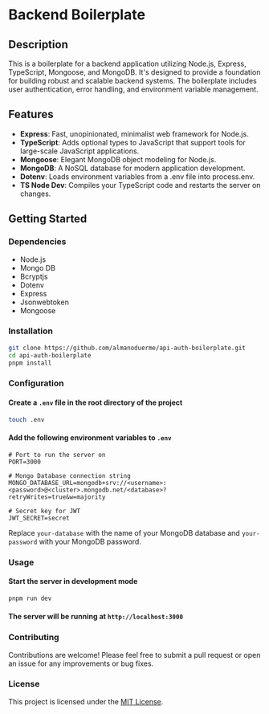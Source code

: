 # Backend Boilerplate

## Description

This is a boilerplate for a backend application utilizing Node.js, Express, TypeScript, Mongoose, and MongoDB. It's designed to provide a foundation for building robust and scalable backend systems. The boilerplate includes user authentication, error handling, and environment variable management.

## Features

- **Express**: Fast, unopinionated, minimalist web framework for Node.js.
- **TypeScript**: Adds optional types to JavaScript that support tools for large-scale JavaScript applications.
- **Mongoose**: Elegant MongoDB object modeling for Node.js.
- **MongoDB**: A NoSQL database for modern application development.
- **Dotenv**: Loads environment variables from a .env file into process.env.
- **TS Node Dev**: Compiles your TypeScript code and restarts the server on changes.

## Getting Started

### Dependencies

- Node.js
- Mongo DB
- Bcryptjs
- Dotenv
- Express
- Jsonwebtoken
- Mongoose

### Installation

```bash
git clone https://github.com/almanoduerme/api-auth-boilerplate.git
cd api-auth-boilerplate
pnpm install
```

### Configuration

#### Create a `.env` file in the root directory of the project

```bash
touch .env
```

#### Add the following environment variables to `.env`

```env
# Port to run the server on
PORT=3000

# Mongo Database connection string
MONGO_DATABASE_URL=mongodb+srv://<username>:<password>@<cluster>.mongodb.net/<database>?retryWrites=true&w=majority

# Secret key for JWT
JWT_SECRET=secret
```

Replace `your-database` with the name of your MongoDB database and `your-password` with your MongoDB password.

### Usage

#### Start the server in development mode

```bash
pnpm run dev
```

#### The server will be running at `http://localhost:3000`

### Contributing

Contributions are welcome! Please feel free to submit a pull request or open an issue for any improvements or bug fixes.

### License

This project is licensed under the [MIT License](https://opensource.org/licenses/MIT).
